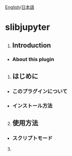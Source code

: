 [English](#eng)/[日本語](#jp)
# slibjupyter
<a name="eng"></a>
1. ## Introduction
* ###  About this plugin

<a name="jp"></a>
1. ## はじめに
* ###  このプラグインについて
* ###  インストール方法
2. ## 使用方法
* ###  スクリプトモード
3. 
